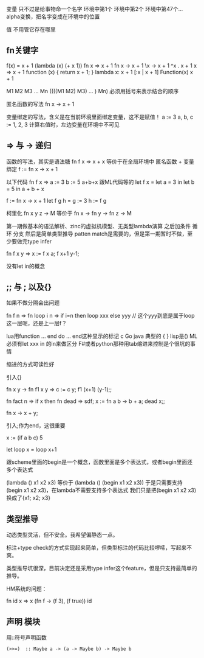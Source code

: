 变量  只不过是给事物命一个名字   环境中第1个 环境中第2个 环境中第47个...
alpha变换，把名字变成在环境中的位置

值 不用管它存在哪里

## fn关键字

f(x) = x + 1
(lambda (x) (+ x 1))
fn x => x + 1
fn x -> x + 1
\x -> x + 1
^x . x + 1
x => x + 1
function (x) { return x + 1; }
lambda x: x + 1
[:x | x + 1]
Function(x) x + 1

M1 M2 M3 ... Mn   ((((M1 M2) M3) ... ) Mn)
必须用括号来表示结合的顺序

匿名函数的写法
fn x -> x + 1

变量绑定的写法，含义是在当前环境里面绑定变量，这不是赋值！
a := 3
a, b, c := 1, 2, 3
计算右值时，左边变量在环境中不可见

## => 与 -> 递归

函数的写法，其实是语法糖
fn f x => x + x
等价于在全局环境中 匿名函数 + 变量绑定
f := fn x -> x + 1

以下代码
fn f x =>
   a := 3
   b := 5
   a+b+x
跟ML代码等的
let f x =
    let a = 3 in
    let b = 5 in
        a + b + x

f := fn x -> x + 1
let f g h =
  g := 3
  h := f g

柯里化
fn x y z -> M
等价于
fn x ->
   fn y ->
      fn z ->
         M

第一期做基本的语法解析、zinc的虚拟机模型、无类型lambda演算
之后加条件 循环 分支
然后是简单类型推导
patten match是需要的，但是第一期暂时不做，至少要做完type infer

fn f x y => 
   x := f x a;
   f x+1 y-1;

没有let in的概念

## ;; 与 ; 以及{}

如果不做分隔会出问题

  fn f n =>
     fn loop i n =>
        if i=n then loop xxx
        else
          yyy // 这个yyy到底是属于loop这一层呢，还是上一层f？

lua用function ... end do ... end这种显示的标记
c Go java 典型的 { }
lisp是()
ML必须有let xxx in 的in来做区分
F#或者python那种用tab缩进来控制是个很坑的事情

缩进的方式可读性好

引入{}

fn x y ->
   fn f1 x y =>
      c := c y;
      f1 (x+1) (y-1);;

fn fact n => if x then
   fn dead => sdf;
   x := fn a b -> b + a;
   dead x;;


fn x -> x + y;

引入;作为end，这很重要

x := (if a
  b
  c)
  5

let loop x =
    loop x+1
    
跟scheme里面的begin是一个概念，函数里面是多个表达式，或者begin里面还多个表达式

(lambda () x1 x2 x3) 等价于 (lambda () (begin x1 x2 x3))
于是只需要支持(begin x1 x2 x3)，在lambda不需要支持多个表达式
我们只是把(begin x1 x2 x3)换成了{x1; x2; x3}


## 类型推导

动态类型灵活，但不安全。我希望偏静态一点。

标注+type check的方式实现起来简单，但类型标注的代码比较啰嗦，写起来不爽。

类型推导坑很深，目前决定还是采用type infer这个feature，但是只支持最简单的推导。

HM系统的问题：

fn id x => x
(fn f -> (f 3), (f true)) id

## 声明 模块

用::符号声明函数

    (>>=)  :: Maybe a -> (a -> Maybe b) -> Maybe b
